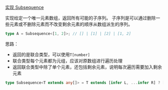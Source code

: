 [实现 Subsequence](https://github.com/type-challenges/type-challenges/blob/main/questions/08987-medium-subsequence/README.md)

实现给定一个唯一元素数组，返回所有可能的子序列。 子序列是可以通过删除一些元素或不删除元素而不改变剩余元素的顺序从数组派生的序列。

```ts
type A = Subsequence<[1, 2]>; // [] | [1] | [2] | [1, 2]
```

思路：

- 返回的是联合类型，可以使用`T[number]`
- 联合类型每个元素都为元组，应该对原数组进行遍历处理
- 返回联合类型中除了单个元素，还包括剩余元素，说明每次遍历需要加入剩余元素

```ts
type Subsequence<T extends any[]> = T extends [infer L, ...infer R] ? [L, ...Subsequence<R>] | Subsequence<R> : [];
```
